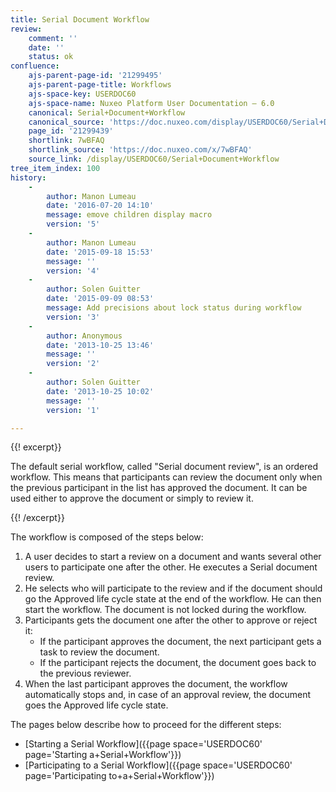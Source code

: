 ```yaml
---
title: Serial Document Workflow
review:
    comment: ''
    date: ''
    status: ok
confluence:
    ajs-parent-page-id: '21299495'
    ajs-parent-page-title: Workflows
    ajs-space-key: USERDOC60
    ajs-space-name: Nuxeo Platform User Documentation — 6.0
    canonical: Serial+Document+Workflow
    canonical_source: 'https://doc.nuxeo.com/display/USERDOC60/Serial+Document+Workflow'
    page_id: '21299439'
    shortlink: 7wBFAQ
    shortlink_source: 'https://doc.nuxeo.com/x/7wBFAQ'
    source_link: /display/USERDOC60/Serial+Document+Workflow
tree_item_index: 100
history:
    -
        author: Manon Lumeau
        date: '2016-07-20 14:10'
        message: emove children display macro
        version: '5'
    -
        author: Manon Lumeau
        date: '2015-09-18 15:53'
        message: ''
        version: '4'
    -
        author: Solen Guitter
        date: '2015-09-09 08:53'
        message: Add precisions about lock status during workflow
        version: '3'
    -
        author: Anonymous
        date: '2013-10-25 13:46'
        message: ''
        version: '2'
    -
        author: Solen Guitter
        date: '2013-10-25 10:02'
        message: ''
        version: '1'

---
```

{{! excerpt}}

The default serial workflow, called "Serial document review", is an ordered workflow. This means that participants can review the document only when the previous participant in the list has approved the document. It can be used either to approve the document or simply to review it.

{{! /excerpt}}

The workflow is composed of the steps below:

1.  A user decides to start a review on a document and wants several other users to participate one after the other. He executes a Serial document review.
2.  He selects who will participate to the review and if the document should go the Approved life cycle state at the end of the workflow. He can then start the workflow.
    The document is not locked during the workflow.
3.  Participants gets the document one after the other to approve or reject it:
    *   If the participant approves the document, the next participant gets a task to review the document.
    *   If the participant rejects the document, the document goes back to the previous reviewer.
4.  When the last participant approves the document, the workflow automatically stops and, in case of an approval review, the document goes the Approved life cycle state.

The pages below describe how to proceed for the different steps:

*   [Starting a Serial Workflow]({{page space='USERDOC60' page='Starting a+Serial+Workflow'}})
*   [Participating to a Serial Workflow]({{page space='USERDOC60' page='Participating to+a+Serial+Workflow'}})
